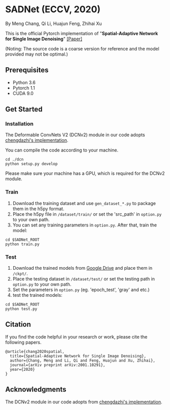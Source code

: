 # SADNet (ECCV, 2020)
By Meng Chang, Qi Li, Huajun Feng, Zhihai Xu

This is the official Pytorch implementation of "**Spatial-Adaptive Network for Single Image Denoising**" [[Paper]](https://arxiv.org/abs/2001.10291)

(Noting: The source code is a coarse version for reference and the model provided may not be optimal.)

## Prerequisites
* Python 3.6
* Pytorch 1.1
* CUDA 9.0

## Get Started
### Installation
The Deformable ConvNets V2 (DCNv2) module in our code adopts  [chengdazhi's implementation](https://github.com/chengdazhi/Deformable-Convolution-V2-PyTorch).

You can compile the code according to your machine. 
```
cd ./dcn
python setup.py develop
```

Please make sure your machine has a GPU, which is required for the DCNv2 module.


### Train
1. Download the training dataset and use `gen_dataset_*.py` to package them in the h5py format.
2. Place the h5py file in `/dataset/train/` or set the 'src_path' in `option.py` to your own path.
3. You can set any training parameters in `option.py`. After that, train the model:
```
cd $SADNet_ROOT
python train.py
```

### Test
1. Download the trained models from [Google Drive](https://drive.google.com/file/d/10HdJeTwvcJ804lQOZPk4fMLJEQaJx8Yc/view?usp=sharing) and place them in `/ckpt/`.
2. Place the testing dataset in `/dataset/test/` or set the testing path in `option.py` to your own path.
3. Set the parameters in `option.py` (eg. 'epoch_test', 'gray' and etc.)
3. test the trained models:
```
cd $SADNet_ROOT
python test.py
```

## Citation
If you find the code helpful in your research or work, please cite the following papers.
```
@article{chang2020spatial,
  title={Spatial-Adaptive Network for Single Image Denoising},
  author={Chang, Meng and Li, Qi and Feng, Huajun and Xu, Zhihai},
  journal={arXiv preprint arXiv:2001.10291},
  year={2020}
}
```

## Acknowledgments
The DCNv2 module in our code adopts from [chengdazhi's implementation](https://github.com/chengdazhi/Deformable-Convolution-V2-PyTorch).
